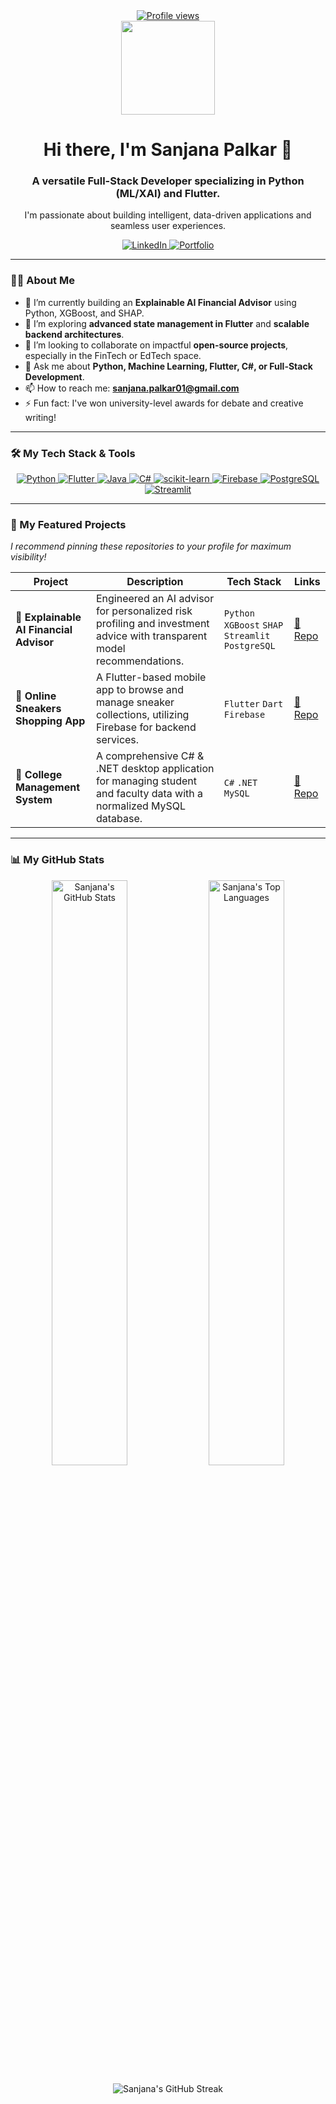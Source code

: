 <!-- 
Hi Sanjana! This is your new profile, generated and ready to go.
I've already filled in your GitHub username ('Sanjana-Code0') and links from your resume.
Just make sure the project repository links are correct!
-->

<div align="center">
  <a href="https://github.com/Sanjana-Code0">
  <img src="https://visitcount.itsvg.in/api?id=Sanjana-Code0&label=Profile%20Views&color=12&icon=5&pretty=true" alt="Profile views"/>
  </a>
</div>

<div id="header" align="center">
  <img src="https://media.giphy.com/media/USV0ym3bVWQJJmNu3N/giphy.gif" width="150"/>
  <h1>
    Hi there, I'm Sanjana Palkar 👋
  </h1>
  <h3>A versatile Full-Stack Developer specializing in Python (ML/XAI) and Flutter.</h3>
  <p>I'm passionate about building intelligent, data-driven applications and seamless user experiences.</p>
  
  <div>
    <a href="https://www.linkedin.com/in/sanjanapalkar" target="_blank">
      <img src="https://img.shields.io/badge/LinkedIn-0077B5?style=for-the-badge&logo=linkedin&logoColor=white" alt="LinkedIn"/>
    </a>
    <a href="https://sanjana-new-portfolio.vercel.app/" target="_blank">
      <img src="https://img.shields.io/badge/Portfolio-000000?style=for-the-badge&logo=vercel&logoColor=white" alt="Portfolio"/>
    </a>
  </div>

</div>

---

### 👨‍💻 About Me

- 🔭 I’m currently building an **Explainable AI Financial Advisor** using Python, XGBoost, and SHAP.
- 🌱 I’m exploring **advanced state management in Flutter** and **scalable backend architectures**.
- 👯 I’m looking to collaborate on impactful **open-source projects**, especially in the FinTech or EdTech space.
- 💬 Ask me about **Python, Machine Learning, Flutter, C#, or Full-Stack Development**.
- 📫 How to reach me: **sanjana.palkar01@gmail.com**
- ⚡ Fun fact: I've won university-level awards for debate and creative writing!

---

### 🛠️ My Tech Stack & Tools

<p align="center">
  <a href="https://www.python.org" target="_blank" rel="noreferrer">
    <img src="https://img.shields.io/badge/Python-3776AB?style=for-the-badge&logo=python&logoColor=white" alt="Python"/>
  </a>
  <a href="https://flutter.dev" target="_blank" rel="noreferrer">
    <img src="https://img.shields.io/badge/Flutter-%2302569B.svg?style=for-the-badge&logo=Flutter&logoColor=white" alt="Flutter"/>
  </a>
  <a href="https://www.java.com" target="_blank" rel="noreferrer">
    <img src="https://img.shields.io/badge/Java-ED8B00?style=for-the-badge&logo=java&logoColor=white" alt="Java"/>
  </a>
  <a href="https://docs.microsoft.com/en-us/dotnet/csharp/" target="_blank" rel="noreferrer">
    <img src="https://img.shields.io/badge/C%23-239120?style=for-the-badge&logo=c-sharp&logoColor=white" alt="C#"/>
  </a>
  <a href="https://scikit-learn.org/" target="_blank" rel="noreferrer">
    <img src="https://img.shields.io/badge/scikit--learn-%23F7931E.svg?style=for-the-badge&logo=scikit-learn&logoColor=white" alt="scikit-learn"/>
  </a>
  <a href="https://firebase.google.com/" target="_blank" rel="noreferrer">
    <img src="https://img.shields.io/badge/Firebase-FFCA28?style=for-the-badge&logo=firebase&logoColor=black" alt="Firebase"/>
  </a>
  <a href="https://www.postgresql.org" target="_blank" rel="noreferrer">
    <img src="https://img.shields.io/badge/PostgreSQL-316192?style=for-the-badge&logo=postgresql&logoColor=white" alt="PostgreSQL"/>
  </a>
  <a href="https://streamlit.io" target="_blank" rel="noreferrer">
    <img src="https://img.shields.io/badge/Streamlit-FF4B4B?style=for-the-badge&logo=Streamlit&logoColor=white" alt="Streamlit"/>
  </a>
</p>

---

### 🚀 My Featured Projects
*I recommend pinning these repositories to your profile for maximum visibility!*

| Project                                     | Description                                                                                             | Tech Stack                               | Links                                                                                                              |
| ------------------------------------------- | ------------------------------------------------------------------------------------------------------- | ---------------------------------------- | ------------------------------------------------------------------------------------------------------------------ |
| 🤖 **Explainable AI Financial Advisor**     | Engineered an AI advisor for personalized risk profiling and investment advice with transparent model recommendations. | `Python` `XGBoost` `SHAP` `Streamlit` `PostgreSQL` | [🔗 Repo](#) |
| 👟 **Online Sneakers Shopping App**         | A Flutter-based mobile app to browse and manage sneaker collections, utilizing Firebase for backend services. | `Flutter` `Dart` `Firebase`              | [🔗 Repo](#) |
| 🏫 **College Management System**            | A comprehensive C# & .NET desktop application for managing student and faculty data with a normalized MySQL database. | `C#` `.NET` `MySQL`                | [🔗 Repo](#) |

---

### 📊 My GitHub Stats

<p align="center">
  <!-- Your stats will appear here, just replace 'Your-GitHub-Username' with your actual username -->
  <img src="https://github-readme-stats.vercel.app/api?username=Sanjana-Code0&show_icons=true&theme=tokyonight&hide_border=true&include_all_commits=true&count_private=true" alt="Sanjana's GitHub Stats" width="49%"/>
  <img src="https://github-readme-stats.vercel.app/api/top-langs/?username=Sanjana-Code0&layout=compact&langs_count=8&theme=tokyonight&hide_border=true" alt="Sanjana's Top Languages" width="49%"/>
</p>
<p align="center">
  <img src="https://github-readme-streak-stats.herokuapp.com/?user=Sanjana-Code0&theme=tokyonight&hide_border=true" alt="Sanjana's GitHub Streak"/>
</p>
